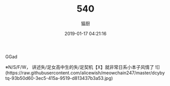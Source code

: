 ﻿---
layout: post
title: 540
date: 2019-01-17 04:21:16
updated: 2019-01-31 09:13:41
comments: true
categories: [Photo]
tags: [格邓, ggad]
author: "猫厨"
description: ""
toc: true
---

<p>GGad</p> 
<p>※N/S/F/W，
讲述失/足女高中生的失/足契机【X】就非常日系小本子风情了
![](https://raw.githubusercontent.com/alicewish/meowchain247/master/dcybytq-93b50d60-3ec5-415a-9519-d813437b3a53.jpg)